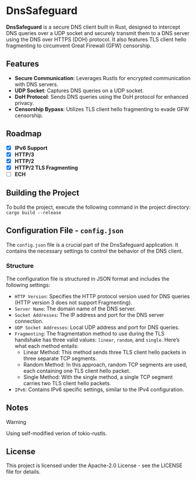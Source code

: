 # DnsSafeguard

**DnsSafeguard** is a secure DNS client built in Rust, designed to intercept DNS queries over a UDP socket and securely transmit them to a DNS server using the DNS over HTTPS (DOH) protocol. It also features TLS client hello fragmenting to circumvent Great Firewall (GFW) censorship.

## Features

* **Secure Communication**: Leverages Rustls for encrypted communication with DNS servers.
* **UDP Socket**: Captures DNS queries on a UDP socket.
* **DoH Protocol**: Sends DNS queries using the DoH protocol for enhanced privacy.
* **Censorship Bypass**: Utilizes TLS client hello fragmenting to evade GFW censorship.

## Roadmap

* [x] **IPv6 Support**
* [x] **HTTP/3**
* [x] **HTTP/2**
* [x] **HTTP/2 TLS Fragmenting**
* [ ] **ECH**

## Building the Project

To build the project, execute the following command in the project directory: `cargo build --release`

## Configuration File - `config.json`

The `config.json` file is a crucial part of the DnsSafeguard application. It contains the necessary settings to control the behavior of the DNS client.

### Structure

The configuration file is structured in JSON format and includes the following settings:

* `HTTP Version`: Specifies the HTTP protocol version used for DNS queries (HTTP version 3 does not support Fragmenting).
* `Server Name`: The domain name of the DNS server.
* `Socket Addresses`: The IP address and port for the DNS server connection.
* `UDP Socket Addresses`: Local UDP address and port for DNS queries.
* `Fragmenting`: The fragmentation method to use during the TLS handshake has three valid values: `linear`, `random`, and `single`. Here’s what each method entails:
  * Linear Method: This method sends three TLS client hello packets in three separate TCP segments.
  * Random Method: In this approach, random TCP segments are used, each containing one TLS client hello packet.
  * Single Method: With the single method, a single TCP segment carries two TLS client hello packets.
* `IPv6`: Contains IPv6 specific settings, similar to the IPv4 configuration.

## Notes

> [!WARNING]
> Using self-modified verion of tokio-rustls.

## License

This project is licensed under the Apache-2.0 License - see the LICENSE file for details.
